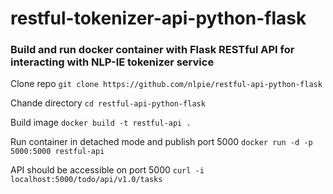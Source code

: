 # restful-tokenizer-api-python-flask
### Build and run docker container with Flask RESTful API for interacting with NLP-IE tokenizer service

Clone repo `git clone https://github.com/nlpie/restful-api-python-flask`

Chande directory `cd restful-api-python-flask`

Build image `docker build -t restful-api .` 
  
Run container in detached mode and publish port 5000 `docker run -d -p 5000:5000 restful-api`
  
API should be accessible on port 5000 `curl -i localhost:5000/todo/api/v1.0/tasks`

